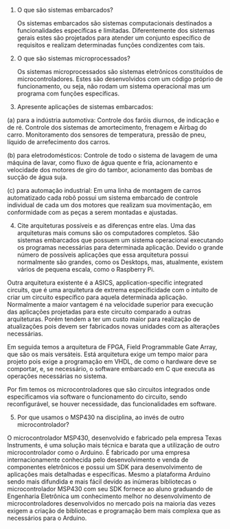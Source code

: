 1. O que são sistemas embarcados?

	Os sistemas embarcados são sistemas computacionais destinados a funcionalidades específicas e limitadas. Diferentemente dos sistemas gerais estes são projetados para atender um conjunto específico de requisitos e realizam determinadas funções condizentes com tais.

2. O que são sistemas microprocessados?

	Os sistemas microprocessados são sistemas eletrônicos constituídos de microcontroladores. Estes são desenvolvidos com um código próprio de funcionamento, ou seja, não rodam um sistema operacional mas um programa com funções específicas.

3. Apresente aplicações de sistemas embarcados:

(a) para a indústria automotiva: Controle dos faróis diurnos, de indicação e de ré. Controle dos sistemas de amortecimento, frenagem e Airbag do carro. Monitoramento dos sensores de temperatura, pressão de pneu, líquido de arrefecimento dos carros.

(b) para eletrodomésticos: Controle de todo o sistema de lavagem de uma máquina de lavar, como fluxo de água quente e fria, acionamento e velocidade dos motores de giro do tambor, acionamento das bombas de sucção de água suja.

(c) para automação industrial: Em uma linha de montagem de carros automatizado cada robô possui um sistema embarcado de controle individual de cada um dos motores que realizam sua movimentação, em conformidade com as peças a serem montadas e ajustadas.


4. Cite arquiteturas possíveis e as diferenças entre elas.
Uma das arquiteturas mais comuns são os computadores completos. São sistemas embarcados que possuem um sistema operacional executando os programas necessárias para determinada aplicação. Devido o grande número de possíveis aplicações que essa arquitetura possui normalmente são grandes, como os Desktops, mas, atualmente, existem vários de pequena escala, como o Raspberry Pi.

Outra arquitetura existente é a ASICS, application-specific integrated circuits, que é uma arquitetura de extrema especificidade com o intuito de criar um circuito específico para aquela determinada aplicação. Normalmente a maior vantagem é na velocidade superior para execução das aplicações projetadas para este circuito comparado a outras arquiteturas. Porém tendem a ter um custo maior para realização de atualizações pois devem ser fabricados novas unidades com as alterações necessárias.

Em seguida temos a arquitetura de FPGA, Field Programmable Gate Array, que são os mais versáteis. Está arquitetura exige um tempo maior para projeto pois exige a programação em VHDL, de como o hardware deve se comportar, e, se necessário, o software embarcado em C que executa as operações necessárias no sistema.

Por fim temos os microcontroladores que são circuitos integrados onde especificamos via software o funcionamento do circuito, sendo reconfigurável, se houver necessidade, das funcionalidades em software.

5. Por que usamos o MSP430 na disciplina, ao invés de outro microcontrolador?

O microcontrolador MSP430, desenvolvido e fabricado pela empresa Texas Instruments, é uma solução mais técnica e barata que a utilização de outro microcontrolador como o Arduino. É fabricado por uma empresa internacionamente conhecida pelo desenvolvimento e venda de componentes eletrônicos e possui um SDK para desenvolvimento de aplicações mais detalhadas e específicas. Mesmo a plataforma Arduino sendo mais difundida e mais fácil devido as inúmeras bibliotecas o microcontrolador MSP430 com seu SDK fornece ao aluno graduando de Engenharia Eletrônica um conhecimento melhor no desenvolvimento de microcontroladores desenvolvidos no mercado pois na maioria das vezes exigem a criação de bibliotecas e programação bem mais complexa que as necessários para o Arduino.
